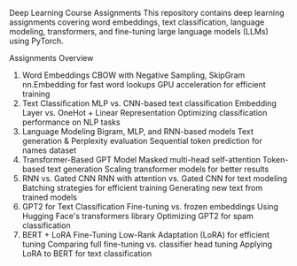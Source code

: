Deep Learning Course Assignments
This repository contains deep learning assignments covering word embeddings, text classification, language modeling, transformers, and fine-tuning large language models (LLMs) using PyTorch.

Assignments Overview
1. Word Embeddings
CBOW with Negative Sampling, SkipGram
nn.Embedding for fast word lookups
GPU acceleration for efficient training
2. Text Classification 
MLP vs. CNN-based text classification
Embedding Layer vs. OneHot + Linear Representation
Optimizing classification performance on NLP tasks
3. Language Modeling
Bigram, MLP, and RNN-based models
Text generation & Perplexity evaluation
Sequential token prediction for names dataset
4. Transformer-Based GPT Model
Masked multi-head self-attention
Token-based text generation
Scaling transformer models for better results
5. RNN vs. Gated CNN
RNN with attention vs. Gated CNN for text modeling
Batching strategies for efficient training
Generating new text from trained models
6. GPT2 for Text Classification 
Fine-tuning vs. frozen embeddings
Using Hugging Face's transformers library
Optimizing GPT2 for spam classification
7. BERT + LoRA Fine-Tuning 
Low-Rank Adaptation (LoRA) for efficient tuning
Comparing full fine-tuning vs. classifier head tuning
Applying LoRA to BERT for text classification
